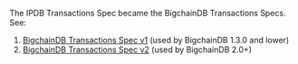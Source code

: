 The IPDB Transactions Spec became the BigchainDB Transactions Specs. See:

1. [BigchainDB Transactions Spec v1](https://github.com/bigchaindb/BEPs/tree/master/12) (used by BigchainDB 1.3.0 and lower)
1. [BigchainDB Transactions Spec v2](https://github.com/bigchaindb/BEPs/tree/master/13) (used by BigchainDB 2.0+)

